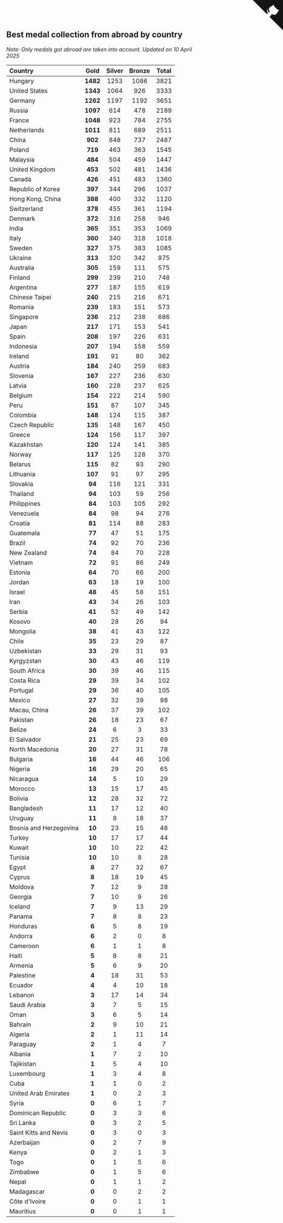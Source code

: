 ## Best medal collection from abroad by country

*Note: Only medals got abroad are taken into account.*
*Updated on 10 April 2025*

| Country | Gold | Silver | Bronze | Total |
| :--- | :--: | :--: | :--: | :--: |
| Hungary | **1482** | 1253 | 1086 | 3821 |
| United States | **1343** | 1064 | 926 | 3333 |
| Germany | **1262** | 1197 | 1192 | 3651 |
| Russia | **1097** | 614 | 478 | 2189 |
| France | **1048** | 923 | 784 | 2755 |
| Netherlands | **1011** | 811 | 689 | 2511 |
| China | **902** | 848 | 737 | 2487 |
| Poland | **719** | 463 | 363 | 1545 |
| Malaysia | **484** | 504 | 459 | 1447 |
| United Kingdom | **453** | 502 | 481 | 1436 |
| Canada | **426** | 451 | 483 | 1360 |
| Republic of Korea | **397** | 344 | 296 | 1037 |
| Hong Kong, China | **388** | 400 | 332 | 1120 |
| Switzerland | **378** | 455 | 361 | 1194 |
| Denmark | **372** | 316 | 258 | 946 |
| India | **365** | 351 | 353 | 1069 |
| Italy | **360** | 340 | 318 | 1018 |
| Sweden | **327** | 375 | 383 | 1085 |
| Ukraine | **313** | 320 | 342 | 975 |
| Australia | **305** | 159 | 111 | 575 |
| Finland | **299** | 239 | 210 | 748 |
| Argentina | **277** | 187 | 155 | 619 |
| Chinese Taipei | **240** | 215 | 216 | 671 |
| Romania | **239** | 183 | 151 | 573 |
| Singapore | **236** | 212 | 238 | 686 |
| Japan | **217** | 171 | 153 | 541 |
| Spain | **208** | 197 | 226 | 631 |
| Indonesia | **207** | 194 | 158 | 559 |
| Ireland | **191** | 91 | 80 | 362 |
| Austria | **184** | 240 | 259 | 683 |
| Slovenia | **167** | 227 | 236 | 630 |
| Latvia | **160** | 228 | 237 | 625 |
| Belgium | **154** | 222 | 214 | 590 |
| Peru | **151** | 87 | 107 | 345 |
| Colombia | **148** | 124 | 115 | 387 |
| Czech Republic | **135** | 148 | 167 | 450 |
| Greece | **124** | 156 | 117 | 397 |
| Kazakhstan | **120** | 124 | 141 | 385 |
| Norway | **117** | 125 | 128 | 370 |
| Belarus | **115** | 82 | 93 | 290 |
| Lithuania | **107** | 91 | 97 | 295 |
| Slovakia | **94** | 116 | 121 | 331 |
| Thailand | **94** | 103 | 59 | 256 |
| Philippines | **84** | 103 | 105 | 292 |
| Venezuela | **84** | 98 | 94 | 276 |
| Croatia | **81** | 114 | 88 | 283 |
| Guatemala | **77** | 47 | 51 | 175 |
| Brazil | **74** | 92 | 70 | 236 |
| New Zealand | **74** | 84 | 70 | 228 |
| Vietnam | **72** | 91 | 86 | 249 |
| Estonia | **64** | 70 | 66 | 200 |
| Jordan | **63** | 18 | 19 | 100 |
| Israel | **48** | 45 | 58 | 151 |
| Iran | **43** | 34 | 26 | 103 |
| Serbia | **41** | 52 | 49 | 142 |
| Kosovo | **40** | 28 | 26 | 94 |
| Mongolia | **38** | 41 | 43 | 122 |
| Chile | **35** | 23 | 29 | 87 |
| Uzbekistan | **33** | 29 | 31 | 93 |
| Kyrgyzstan | **30** | 43 | 46 | 119 |
| South Africa | **30** | 39 | 46 | 115 |
| Costa Rica | **29** | 39 | 34 | 102 |
| Portugal | **29** | 36 | 40 | 105 |
| Mexico | **27** | 32 | 39 | 98 |
| Macau, China | **26** | 37 | 39 | 102 |
| Pakistan | **26** | 18 | 23 | 67 |
| Belize | **24** | 6 | 3 | 33 |
| El Salvador | **21** | 25 | 23 | 69 |
| North Macedonia | **20** | 27 | 31 | 78 |
| Bulgaria | **16** | 44 | 46 | 106 |
| Nigeria | **16** | 29 | 20 | 65 |
| Nicaragua | **14** | 5 | 10 | 29 |
| Morocco | **13** | 15 | 17 | 45 |
| Bolivia | **12** | 28 | 32 | 72 |
| Bangladesh | **11** | 17 | 12 | 40 |
| Uruguay | **11** | 8 | 18 | 37 |
| Bosnia and Herzegovina | **10** | 23 | 15 | 48 |
| Turkey | **10** | 17 | 17 | 44 |
| Kuwait | **10** | 10 | 22 | 42 |
| Tunisia | **10** | 10 | 8 | 28 |
| Egypt | **8** | 27 | 32 | 67 |
| Cyprus | **8** | 18 | 19 | 45 |
| Moldova | **7** | 12 | 9 | 28 |
| Georgia | **7** | 10 | 9 | 26 |
| Iceland | **7** | 9 | 13 | 29 |
| Panama | **7** | 8 | 8 | 23 |
| Honduras | **6** | 5 | 8 | 19 |
| Andorra | **6** | 2 | 0 | 8 |
| Cameroon | **6** | 1 | 1 | 8 |
| Haiti | **5** | 8 | 8 | 21 |
| Armenia | **5** | 6 | 9 | 20 |
| Palestine | **4** | 18 | 31 | 53 |
| Ecuador | **4** | 4 | 10 | 18 |
| Lebanon | **3** | 17 | 14 | 34 |
| Saudi Arabia | **3** | 7 | 5 | 15 |
| Oman | **3** | 6 | 5 | 14 |
| Bahrain | **2** | 9 | 10 | 21 |
| Algeria | **2** | 1 | 11 | 14 |
| Paraguay | **2** | 1 | 4 | 7 |
| Albania | **1** | 7 | 2 | 10 |
| Tajikistan | **1** | 5 | 4 | 10 |
| Luxembourg | **1** | 3 | 4 | 8 |
| Cuba | **1** | 1 | 0 | 2 |
| United Arab Emirates | **1** | 0 | 2 | 3 |
| Syria | **0** | 6 | 1 | 7 |
| Dominican Republic | **0** | 3 | 3 | 6 |
| Sri Lanka | **0** | 3 | 2 | 5 |
| Saint Kitts and Nevis | **0** | 3 | 0 | 3 |
| Azerbaijan | **0** | 2 | 7 | 9 |
| Kenya | **0** | 2 | 1 | 3 |
| Togo | **0** | 1 | 5 | 6 |
| Zimbabwe | **0** | 1 | 5 | 6 |
| Nepal | **0** | 1 | 1 | 2 |
| Madagascar | **0** | 0 | 2 | 2 |
| Côte d'Ivoire | **0** | 0 | 1 | 1 |
| Mauritius | **0** | 0 | 1 | 1 |


<a href="https://github.com/jonatanklosko/wca_statistics" class="github-corner" aria-label="View source on Github"><svg width="80" height="80" viewBox="0 0 250 250" style="fill:#151513; color:#fff; position: absolute; top: 0; border: 0; right: 0;" aria-hidden="true"><path d="M0,0 L115,115 L130,115 L142,142 L250,250 L250,0 Z"></path><path d="M128.3,109.0 C113.8,99.7 119.0,89.6 119.0,89.6 C122.0,82.7 120.5,78.6 120.5,78.6 C119.2,72.0 123.4,76.3 123.4,76.3 C127.3,80.9 125.5,87.3 125.5,87.3 C122.9,97.6 130.6,101.9 134.4,103.2" fill="currentColor" style="transform-origin: 130px 106px;" class="octo-arm"></path><path d="M115.0,115.0 C114.9,115.1 118.7,116.5 119.8,115.4 L133.7,101.6 C136.9,99.2 139.9,98.4 142.2,98.6 C133.8,88.0 127.5,74.4 143.8,58.0 C148.5,53.4 154.0,51.2 159.7,51.0 C160.3,49.4 163.2,43.6 171.4,40.1 C171.4,40.1 176.1,42.5 178.8,56.2 C183.1,58.6 187.2,61.8 190.9,65.4 C194.5,69.0 197.7,73.2 200.1,77.6 C213.8,80.2 216.3,84.9 216.3,84.9 C212.7,93.1 206.9,96.0 205.4,96.6 C205.1,102.4 203.0,107.8 198.3,112.5 C181.9,128.9 168.3,122.5 157.7,114.1 C157.9,116.9 156.7,120.9 152.7,124.9 L141.0,136.5 C139.8,137.7 141.6,141.9 141.8,141.8 Z" fill="currentColor" class="octo-body"></path></svg></a><style>.github-corner:hover .octo-arm{animation:octocat-wave 560ms ease-in-out}@keyframes octocat-wave{0%,100%{transform:rotate(0)}20%,60%{transform:rotate(-25deg)}40%,80%{transform:rotate(10deg)}}@media (max-width:500px){.github-corner:hover .octo-arm{animation:none}.github-corner .octo-arm{animation:octocat-wave 560ms ease-in-out}}</style>
